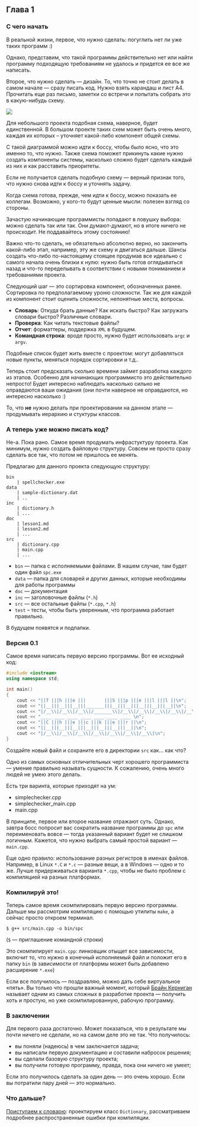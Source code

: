 ## Глава 1

### С чего начать

В реальной жизни, первое, что нужно сделать: погуглить нет ли уже таких программ :)

Однако, представим, что такой программы действительно нет или найти программу подходящую требованиям не удалось и придется ее все же написать.

Второе, что нужно сделать — дизайн. То, что точно не стоит делать в самом начале — сразу писать код. Нужно взять карандаш и лист A4. Прочитать еще раз письмо, заметки со встречи и попытать собрать это в какую-нибудь схему.

![](http://yadi.sk/d/OlaBgcVdSi35W_XXL.jpg)

Для небольшого проекта подобная схема, наверное, будет единственной. В большом проекте таких схем может быть очень много, каждая их которых – уточняет какой-либо компонент общей схемы.

С такой диаграммой можно идти к боссу, чтобы было ясно, что это именно то, что нужно. Также схема поможет прикинуть какие нужно создать компоненты системы, насколько сложно будет сделать каждый из них и как расставить приоритеты.

Если не получается сделать подобную схему — верный признак того, что нужно снова идти к боссу и уточнять задачу.

Когда схема готова, прежде, чем идти к боссу, можно показать ее коллегам. Возможно, у кого-то будут ценные мысли: полезен взгляд со стороны.

Зачастую начинающие программисты попадают в ловушку выбора: можно сделать так или так. Они думают-думают, но в итоге ничего не происходит. Не поддавайтесь этому состоянию!

Важно что-то сделать, не обязательно абсолютно верно, но закончить какой-либо этап, например, эту же схему и двигаться дальше. Шансы создать что-либо по-настоящему стоящее продумав все идеально с самого начала очень близки к нулю: нужно быть готов оглядываться назад и что-то переделывать в соответствии с новыми пониманием и требованиями проекта.

Следующий шаг — это сортировка компонент, обозначенных ранее. Сортировка по предполагаемому уроню сложности. Так же для каждой из компонент стоит оценить сложности, непонятные места, вопросы.

* **Словарь**: Откуда брать данные? Как искать быстро? Как загружать словари быстро? Различные словари.
* **Проверка**: Как читать текстовые файлы?
* **Отчет**: форматтеры, поддержка `XML` в будущем.
* **Командная строка**: вроде просто, нужно будет использовать `argc` и `argv`.

Подобные список будет жить вместе с проектом: могут добавляться новые пункты, меняться порядок сортировки и т.д..

Теперь стоит предсказать сколько времени займет разработка каждого из этапов. Особенно для начинающих программисто это действительно непросто! Будет интересно наблюдать насколько сильно не оправдаются ваши ожидания (они почти наверное не оправдаются, но интересно насколько :)

То, что **не** нужно делать при проектировании на данном этапе — продумывать иерархию и стуктуры классов.

### А теперь уже можно писать код?

Не-а. Пока рано. Самое время продумать инфрастуктуру проекта. Как минимум, нужно создать файловую структуру. Совсем не просто сразу сделать все так, что потом не пришлось ее менять.

Предлагаю для данного проекта следующую структуру:

```
bin
    | spellchecker.exe
data
    | sample-dictionary.dat
    | ..
inc 
    | dictionary.h
    | ...
doc
    | lesson1.md
    | lesson2.md
    | ...
src
    | dictionary.cpp
    | main.cpp
    | ...
```

* `bin` — папка с исполняемыми файлами. В нашем случае, там будет один файл `spc.exe`
* `data` — папка для словарей и других данных, которые необходимы для работы программы
* `doc` — документация
* `inc` — заголовочные файлы (`*.h`)
* `src` — все остальные файлы (`*.cpp`, `*.h`)
* `test` – тесты, чтобы быть уверенным, что программа работает правильно.

В будущем появятся и подпапки.

### Версия 0.1

Самое время написать первую версию программы. Вот ее исходный код:

```c++
#include <iostream>
using namespace std;

int main()
{
    cout << "||T |||h |||e |||       |||S |||p |||e |||l |||l ||\n";
    cout << "||__|||__|||__|||_______|||__|||__|||__|||__|||__||\n";
    cout << "|/__\\|/__\\|/__\\|/_______\\|/__\\|/__\\|/__\\|/__\\|/__\\|\n";
    cout << "____ ____ ____ ____ ____ ____ ____ \n";
    cout << "||C |||h |||e |||c |||k |||e |||r ||\n";
    cout << "||__|||__|||__|||__|||__|||__|||__||\n";
    cout << "|/__\\|/__\\|/__\\|/__\\|/__\\|/__\\|/__\\|\n";
}
```

Создайте новый файл и сохраните его в директории `src` как... как что?

Одно из самых основных отличительных черт хорошего программиста — умение правильно называть сущности. К сожалению, очень много людей не умею этого делать.

Есть три варинта, которые приходят на ум:

* simplechecker.cpp
* simplechecker_main.cpp
* main.cpp

В принципе, первое или второе название отражают суть. Однако, завтра босс попросит вас сократить название программы до `spc` или переименовать вовсе — тогда указанный вариант будет не слишком логичным. Кажется, что нужно выбрать самый простой вариант — `main.cpp`.

Еще одно правило: использование разных регистров в именах файлов. Например, в Linux `*.C` и `*.c` — разные вещи, а в Windows — одно и то же. Лучше придерживаться варианта `*.cpp`, чтобы не было проблем с компиляцией на разных платформах.

### Компилируй это!

Теперь самое время скомпилировать первую версию программы. Дальше мы рассмотрим компиляцию с помощью утилиты `make`, а сейчас просто откроем терминал.

```
$ g++ src/main.cpp -o bin/spc
```

(`$` — приглашение командной строки)

Это скомпилирует `main.cpp`: линковщик отыщет все зависимости, включит то, что нужно в конечный исполняемый файл и положит его в папку `bin` (в зависимости от платформы может быть добавлено расширение `*.exe`)

Если все получилось — поздравляю, можно дать себе виртуальное «пять». Вы только что прошли важный момент, который [Брайн Керниган](http://en.wikipedia.org/wiki/Brian_Kernighan) называет одним из самых сложных в разработке проекта — получить хоть и простую, но уже скомпилированную, рабочую программу.

### В заключении

Для первого раза достаточно. Может показаться, что в результате мы почти ничего не сделали, но на самом деле это не так. Что получилось:

* вы поняли (надеюсь) в чем заключается задача;
* вы написали первую документацию и составили набросок решения;
* вы сделали базовую структуру проекта;
* вы получили готовую программу, правда, пока они ничего не умеет;

Если это получилось сделать за один день — это очень хорошо. Если вы потратили пару дней — это нормально.

### Что дальше?

[Приступаем к словарю](lesson-2.md): проектируем класс `Dictionary`, рассматриваем подробнее распространенные ошибки при компиляции.
